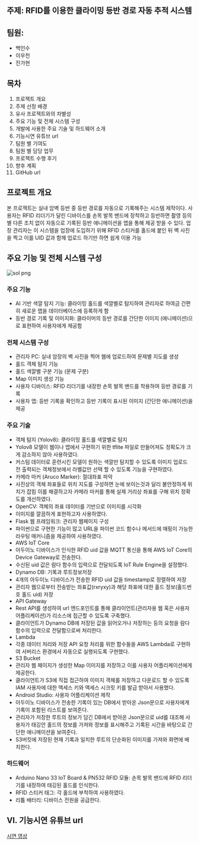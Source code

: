 ## 주제: RFID를 이용한 클라이밍 등반 경로 자동 추적 시스템

## 팀원:
- 백인수
- 이우천
- 진가현

## 목차

1. 프로젝트 개요
2. 주제 선정 배경
3. 유사 프로젝트와의 차별성
4. 주요 기능 및 전체 시스템 구성
5. 개발에 사용한 주요 기술 및 하드웨어 소개
6. 기능시연 유튜브 url
7. 팀원 별 기여도
8. 팀원 별 담당 업무
9. 프로젝트 수행 후기
10. 향후 계획
11. GitHub url

## 프로젝트 개요

본 프로젝트는 실내 암벽 등반 중 등반 경로를 자동으로 기록해주는 시스템 제작이다. 사용자는 RFID 리더기가 달린 디바이스를 손목 발목 밴드에 장착하고 등반하면 촬영 등의 별 다른 조치 없이 자동으로 기록된 등반 애니메이션을 앱을 통해 제공 받을 수 있다. 업장 관리자는 이 시스템을 업장에 도입하기 위해 RFID 스티커를 홀드에 붙인 뒤 벽 사진을 찍고 이를 UID 값과 함께 업로드 하기만 하면 쉽게 이용 가능

## 주요 기능 및 전체 시스템 구성

![sol png](https://github.com/ji252303/SmartClimbing_iot_capstone/assets/95694431/bc67b4d0-cbf6-48c9-a793-bdcee95d7e54)

### 주요 기능

- AI 기반 색깔 탐지 기능: 클라이밍 홀드를 색깔별로 탐지하여 관리자로 하여금 간편히 새로운 맵을 데이터베이스에 등록하게 함
- 등반 경로 기록 및 이미지화: 클라이머의 등반 경로를 간단한 이미지 (애니메이션)으로 표현하여 사용자에게 제공함

### 전체 시스템 구성

- 관리자 PC: 실내 암장의 벽 사진을 찍어 웹에 업로드하여 문제별 지도를 생성
- 홀드 객체 탐지 기능
- 홀드 색깔별 구분 기능 (문제 구분)
- Map 이미지 생성 기능
- 사용자 디바이스: RFID 리더기를 내장한 손목 발목 밴드를 착용하여 등반 경로를 기록
- 사용자 앱: 등반 기록을 확인하고 등반 기록이 표시된 이미지 (간단한 애니메이션)을 제공


### 주요 기술

- 객체 탐지 (Yolov8): 클라이밍 홀드를 색깔별로 탐지
- Yolov8 모델이 웹이나 앱에서 구현하기 위한 tflite 파일로 만들어져도 정확도가 크게 감소하지 않아 사용하였다.
- 커스텀 데이터로 훈련시킨 모델이 원하는 색깔만 탐지할 수 있도록 이미지 업로드 전 출력되는 객체정보에서 라벨값만 선택 할 수 있도록 기능을 구현하였다.
- 카메라 마커 (Aruco Marker): 절대좌표 파악
- 사진상의 객체 좌표들로 위치 지도를 구성하면 눈에 보이는것과 달리 불안정하게 위치가 잡힘 이를 해결하고자 카메라 마커를 통해 실제 거리상 좌표를 구해 위치 정확도를 개선하였다.
- OpenCV: 객체의 좌표 데이터를 기반으로 이미지를 시각화
- 이미지를 깔끔하게 표현하고자 사용하였다.
- Flask 웹 프레임워크: 관리자 웹페이지 구성
- 파이썬으로 구현한 기능이 많고 URL을 파이썬 코드 함수나 메서드에 매핑이 가능한 라우팅 매커니즘을 제공하여 사용하였다.
- AWS IoT Core
- 아두이노 디바이스가 인식한 RFID uid 값을 MQTT 통신을 통해 AWS IoT Core의 Device Gateway로 전송한다.
- 수신된 uid 값은 람다 함수의 입력으로 전달되도록 IoT Rule Engine을 설정했다.
- Dynamo DB: 기록과 루트정보저장
- 4개의 아두이노 디바이스가 전송한 RFID uid 값을 timestamp로 정렬하여 저장
- 관리자 웹으로부터 전송받는 좌표값(rxryxy)과 해당 좌표에 대한 홀드 정보(홀드번호 홀드 uid) 저장
- API Gateway
- Rest API를 생성하여 url 엔드포인트를 통해 클라이언트(관리자용 웹 혹은 사용자 어플리케이션)가 리소스에 접근할 수 있도록 구축했다.
- 클라이언트가 Dynamo DB에 저장된 값을 읽어오거나 저장하는 등의 요청을 람다함수의 입력으로 전달함으로써 처리한다.
- Lambda
- 각종 데이터 처리와 저장 API 요청 처리를 위한 함수들을 AWS Lambda로 구현하여 서버리스 환경에서 자동으로 실행되도록 구현했다.
- S3 Bucket
- 관리자 웹 페이지가 생성한 Map 이미지를 저장하고 이를 사용자 어플리케이션에게 제공한다.
- 클라이언트가 S3에 직접 접근하여 이미지 객체를 저장하고 다운로드 할 수 있도록 IAM 사용자에 대한 액세스 키와 액세스 시크릿 키를 발급 받아서 사용했다.
- Android Studio: 사용자 어플리케이션 제작
- 아두이노 디바이스가 전송한 기록이 있는 DB에서 받아온 Json문으로 사용자에게 기록이 포함된 리스트를 보여준다.
- 관리자가 저장한 루트의 정보가 담긴 DB에서 받아온 Json문으로 uid를 대조해 사용자가 태깅안 홀드의 정보를 가져와 정보를 표시해주고 기록된 시간을 바탕으로 간단한 애니메이션을 보여준다.
- S3버킷에 저장된 현재 기록과 일치한 루트의 단순화된 이미지를 가져와 화면에 배치한다.

### 하드웨어

- Arduino Nano 33 IoT Board & PN532 RFID 모듈: 손목 발목 밴드에 RFID 리더기를 내장하여 태깅된 홀드를 인식한다.
- RFID 스티커 태그: 각 홀드에 부착하여 사용하였다.
- 리튬 배터리: 디바이스 전원을 공급한다.

## Ⅵ. 기능시연 유튜브 url

[시연 영상](https://youtu.be/PIoj3h1rc8I)






